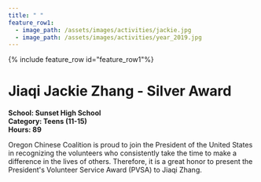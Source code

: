```yaml
---
title: " "
feature_row1:
  - image_path: /assets/images/activities/jackie.jpg
  - image_path: /assets/images/activities/year_2019.jpg
---
```


{% include feature_row id="feature_row1"%}

# Jiaqi Jackie Zhang - Silver Award

**School: Sunset High School**  
**Category: Teens (11-15)**  
**Hours: 89**  

Oregon Chinese Coalition is proud to join the President of the United States in recognizing the volunteers who consistently take the time to make a difference in the lives of others. Therefore, it is a great honor to present the President's Volunteer Service Award (PVSA) to Jiaqi Zhang.
